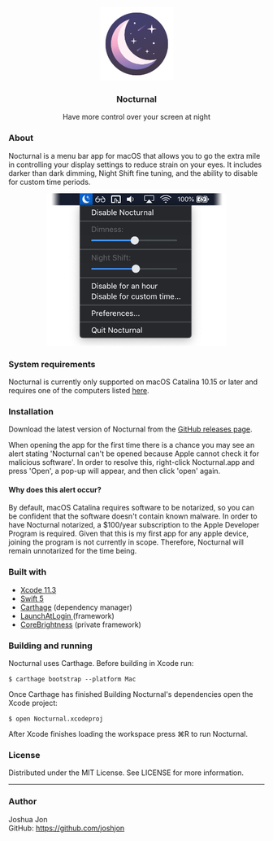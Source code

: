 <p align="center">
  <br>
  <img src="Nocturnal/Assets.xcassets/AppIcon.appiconset/Icon-App-256x256@1x.png" alt="icon" height="145">
  <h3 align="center">Nocturnal</h3>
  <p align="center">
    Have more control over your screen at night
  </p>
</p>

### About

Nocturnal is a menu bar app for macOS that allows you to go the extra mile in controlling your display settings to reduce strain on your eyes. It includes darker than dark dimming, Night Shift fine tuning, and the ability to disable for custom time periods.

<p align="center">
<img src="Docs/Images/Nocturnal-Screenshot.png" alt="icon" height="300">
</p>

### System requirements

Nocturnal is currently only supported on macOS Catalina 10.15 or later and requires one of the computers listed [here](https://support.apple.com/en-us/HT207513#requirements).

### Installation

Download the latest version of Nocturnal from the [GitHub releases page](https://github.com/joshjon/nocturnal/releases).

When opening the app for the first time there is a chance you may see an alert stating 'Nocturnal can't be opened because Apple cannot check it for malicious software'. In order to resolve this, right-click Nocturnal.app and press 'Open', a pop-up will appear, and then click 'open' again.

#### Why does this alert occur?

By default, macOS Catalina requires software to be notarized, so you can be confident that the software doesn't contain known malware. In order to have Nocturnal notarized, a $100/year subscription to the Apple Developer Program is required. Given that this is my first app for any apple device, joining the program is not currently in scope. Therefore, Nocturnal will remain unnotarized for the time being.


### Built with

- [Xcode 11.3](https://developer.apple.com/xcode/)
- [Swift 5](https://developer.apple.com/swift/)
- [Carthage](https://github.com/Carthage/Carthage) (dependency manager)
- [LaunchAtLogin ](https://github.com/sindresorhus/LaunchAtLogin) (framework)
- [CoreBrightness](https://github.com/w0lfschild/macOS_headers/tree/master/macOS/PrivateFrameworks/CoreBrightness/515) (private framework)

### Building and running

Nocturnal uses Carthage. Before building in Xcode run:

    $ carthage bootstrap --platform Mac

Once Carthage has finished Building Nocturnal's dependencies open the Xcode project:

    $ open Nocturnal.xcodeproj

After Xcode finishes loading the workspace press ⌘R to run Nocturnal.

### License

Distributed under the MIT License. See LICENSE for more information.

---

### Author

Joshua Jon<br>
GitHub: https://github.com/joshjon
